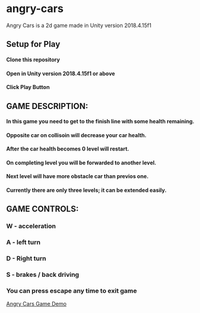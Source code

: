# angry-cars
Angry Cars is a 2d game made in Unity version 2018.4.15f1

## Setup for Play
#### Clone this repository
#### Open in Unity version 2018.4.15f1 or above
#### Click Play Button

## GAME DESCRIPTION:
#### In this game you need to get to the finish line with some health remaining.
#### Opposite car on collisoin will decrease your car health.
#### After the car health becomes 0 level will restart.

#### On completing level you will be forwarded to another level.
#### Next level will have more obstacle car than previos one.
#### Currently there are only three levels; it can be extended easily.

## GAME CONTROLS:
### W - acceleration
### A - left turn
### D - Right turn
### S - brakes / back driving

### You can press escape any time to exit game

[Angry Cars Game Demo](http://www.youtube.com/watch?v=j3XGES9o5fQ)
